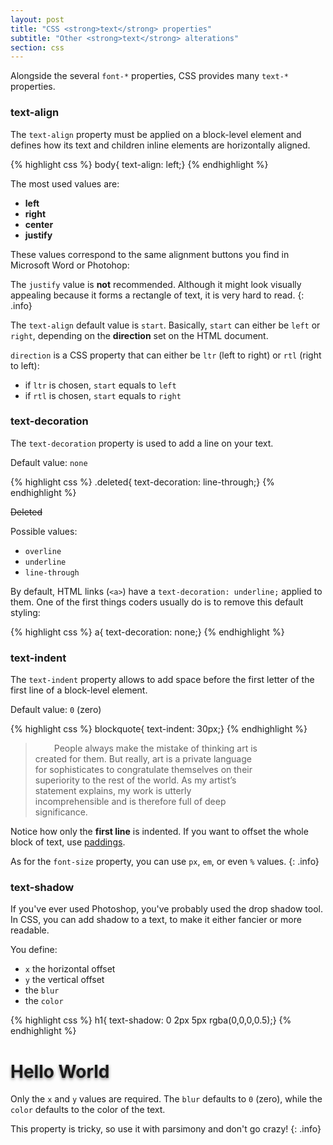```yaml
---
layout: post
title: "CSS <strong>text</strong> properties"
subtitle: "Other <strong>text</strong> alterations"
section: css
---
```


Alongside the several `font-*` properties, CSS provides many `text-*` properties.

### text-align

The `text-align` property must be applied on a block-level element and defines how its text and children inline elements are horizontally aligned.

{% highlight css %}
body{ text-align: left;}
{% endhighlight %}

The most used values are:

* **left**
* **right**
* **center**
* **justify**

These values correspond to the same alignment buttons you find in Microsoft Word or Photohop:

<i class="fa fa-align-left"></i> <i class="fa fa-align-right"></i> <i class="fa fa-align-center"></i> <i class="fa fa-align-justify"></i>

The `justify` value is **not** recommended. Although it might look visually appealing because it forms a rectangle of text, it is very hard to read.
{: .info}

The `text-align` default value is `start`. Basically, `start` can either be `left` or `right`, depending on the **direction** set on the HTML document.

`direction` is a CSS property that can either be `ltr` (left to right) or `rtl` (right to left):

* if `ltr` is chosen, `start` equals to `left`
* if `rtl` is chosen, `start` equals to `right`

### text-decoration

The `text-decoration` property is used to add a line on your text.

Default value: `none`

{% highlight css %}
.deleted{ text-decoration: line-through;}
{% endhighlight %}

<div class="result">
  <p style="text-decoration: line-through;">Deleted</p>
</div>

Possible values:

* `overline`
* `underline`
* `line-through`

By default, HTML links (`<a>`) have a `text-decoration: underline;` applied to them. One of the first things coders usually do is to remove this default styling:

{% highlight css %}
a{ text-decoration: none;}
{% endhighlight %}

### text-indent

The `text-indent` property allows to add space before the first letter of the first line of a block-level element.

Default value: `0` (zero)

{% highlight css %}
blockquote{ text-indent: 30px;}
{% endhighlight %}

<div class="result" style="max-width: 400px;">
  <blockquote style="text-indent: 30px;">People always make the mistake of thinking art is created for them. But really, art is a private language for sophisticates to congratulate themselves on their superiority to the rest of the world. As my artist’s statement explains, my work is utterly incomprehensible and is therefore full of deep significance.</blockquote>
</div>

Notice how only the **first line** is indented. If you want to offset the whole block of text, use [paddings](/css-padding.html).

As for the `font-size` property, you can use `px`, `em`, or even `%` values.
{: .info}


### text-shadow

If you've ever used Photoshop, you've probably used the drop shadow tool. In CSS, you can add shadow to a text, to make it either fancier or more readable.

You define:

* `x` the horizontal offset
* `y` the vertical offset
* the `blur`
* the `color`

{% highlight css %}
h1{ text-shadow: 0 2px 5px rgba(0,0,0,0.5);}
{% endhighlight %}

<div class="result">
  <h1 style="text-shadow: 0 2px 5px rgba(0,0,0,0.5);">Hello World</h1>
</div>

Only the `x` and `y` values are required. The `blur` defaults to `0` (zero), while the `color` defaults to the color of the text.

This property is tricky, so use it with parsimony and don't go crazy!
{: .info}
